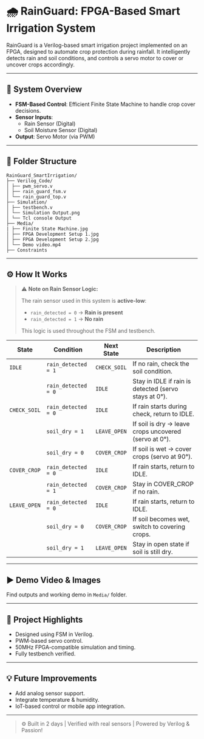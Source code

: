 # 🌧️ RainGuard: FPGA-Based Smart Irrigation System

RainGuard is a Verilog-based smart irrigation project implemented on an FPGA, designed to automate crop protection during rainfall. It intelligently detects rain and soil conditions, and controls a servo motor to cover or uncover crops accordingly.

---

## 🧠 System Overview

- **FSM-Based Control**: Efficient Finite State Machine to handle crop cover decisions.
- **Sensor Inputs**:
  -  Rain Sensor (Digital)
  -  Soil Moisture Sensor (Digital)
- **Output**: Servo Motor (via PWM)

---

## 📂 Folder Structure

```
RainGuard_SmartIrrigation/
├── Verilog_Code/
│ ├── pwm_servo.v
│ ├── rain_guard_fsm.v
│ └── rain_guard_top.v
├── Simulation/
│ ├── testbench.v
│ └── Simulation Output.png
│ └── Tcl console Output
├── Media/
| ├── Finite State Machine.jpg
│ ├── FPGA Development Setup 1.jpg
│ ├── FPGA Development Setup 2.jpg
│ └── Demo video.mp4
├── Constraints
```
---

## ⚙️ How It Works

> ⚠️ **Note on Rain Sensor Logic:**
> 
> The rain sensor used in this system is **active-low**:
> - `rain_detected = 0` → **Rain is present**
> - `rain_detected = 1` → **No rain**
>
> This logic is used throughout the FSM and testbench.

| **State**      | **Condition**           | **Next State** | **Description**                                              |
|----------------|-------------------------|----------------|--------------------------------------------------------------|
| `IDLE`         | `rain_detected = 1`     | `CHECK_SOIL`   | If no rain, check the soil condition.                        |
|                | `rain_detected = 0`     | `IDLE`         | Stay in IDLE if rain is detected (servo stays at 0°).        |
| `CHECK_SOIL`   | `rain_detected = 0`     | `IDLE`         | If rain starts during check, return to IDLE.                 |
|                | `soil_dry = 1`          | `LEAVE_OPEN`   | If soil is dry → leave crops uncovered (servo at 0°).        |
|                | `soil_dry = 0`          | `COVER_CROP`   | If soil is wet → cover crops (servo at 90°).                 |
| `COVER_CROP`   | `rain_detected = 0`     | `IDLE`         | If rain starts, return to IDLE.                              |
|                | `rain_detected = 1`     | `COVER_CROP`   | Stay in COVER_CROP if no rain.                               |
| `LEAVE_OPEN`   | `rain_detected = 0`     | `IDLE`         | If rain starts, return to IDLE.                              |
|                | `soil_dry = 0`          | `COVER_CROP`   | If soil becomes wet, switch to covering crops.               |
|                | `soil_dry = 1`          | `LEAVE_OPEN`   | Stay in open state if soil is still dry.                     |

---

## ▶️ Demo Video & Images

Find outputs and working demo in `Media/` folder.

---

## 📁 Project Highlights

- Designed using FSM in Verilog.
- PWM-based servo control.
- 50MHz FPGA-compatible simulation and timing.
- Fully testbench verified.

---

## 💡 Future Improvements

- Add analog sensor support.
- Integrate temperature & humidity.
- IoT-based control or mobile app integration.

---

> ⚙️ Built in 2 days | Verified with real sensors | Powered by Verilog & Passion!

